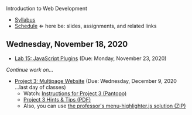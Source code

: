 Introduction to Web Development

- [Syllabus](syllabus.md)
- [Schedule](schedule.md)   &lArr; here be: slides, assignments, and related links

## Wednesday, November 18, 2020

- [Lab 15: JavaScript Plugins](lab15-javascript-plugins/instructions.md) (Due: Monday, November 23, 2020)

*Continue work on...*

- [Project 3: Multipage Website](project03-multipage-website/instructions.md) (Due: Wednesday, December 9, 2020 ...last day of classes)
  - Watch: [Instructions for Project 3 (Pantopo)](https://rochester.hosted.panopto.com/Panopto/Pages/Viewer.aspx?id=c5a03407-f8e7-48aa-b1bd-ac6700df1386)
  - [Project 3 Hints & Tips (PDF)](20-project3/project3-structure.pdf)
  - Also, you can use [the professor's menu-highlighter.js solution (ZIP)](media/menu-highlighter.zip)
